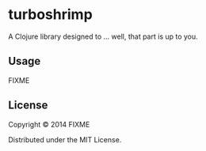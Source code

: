 # turboshrimp

A Clojure library designed to ... well, that part is up to you.

## Usage

FIXME

## License

Copyright © 2014 FIXME

Distributed under the MIT License.
